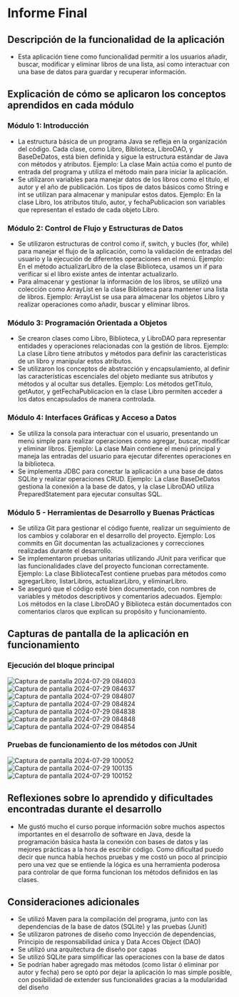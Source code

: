# Informe Final

## Descripción de la funcionalidad de la aplicación

- Esta aplicación tiene como funcionalidad permitir a los usuarios añadir, buscar, modificar y eliminar libros de una lista, así como interactuar con una base de datos para guardar y recuperar información.

## Explicación de cómo se aplicaron los conceptos aprendidos en cada módulo

### Módulo 1: Introducción

- La estructura básica de un programa Java se refleja en la organización del código. Cada clase, como Libro, Biblioteca, LibroDAO, y BaseDeDatos, está bien definida y sigue la estructura estándar de Java con métodos y atributos.
Ejemplo: La clase Main actúa como el punto de entrada del programa y utiliza el método main para iniciar la aplicación.
- Se utilizaron variables para manejar datos de los libros como el título, el autor y el año de publicación. Los tipos de datos básicos como String e int se utilizan para almacenar y manipular estos datos.
Ejemplo: En la clase Libro, los atributos titulo, autor, y fechaPublicacion son variables que representan el estado de cada objeto Libro.

### Módulo 2: Control de Flujo y Estructuras de Datos

- Se utilizaron estructuras de control como if, switch, y bucles (for, while) para manejar el flujo de la aplicación, como la validación de entradas del usuario y la ejecución de diferentes operaciones en el menú.
Ejemplo: En el método actualizarLibro de la clase Biblioteca, usamos un if para verificar si el libro existe antes de intentar actualizarlo.
- Para almacenar y gestionar la información de los libros, se utilizó una colección como ArrayList en la clase Biblioteca para mantener una lista de libros.
Ejemplo: ArrayList<Libro> se usa para almacenar los objetos Libro y realizar operaciones como añadir, buscar y eliminar libros.

### Módulo 3: Programación Orientada a Objetos

- Se crearon clases como Libro, Biblioteca, y LibroDAO para representar entidades y operaciones relacionadas con la gestión de libros.
Ejemplo: La clase Libro tiene atributos y métodos para definir las características de un libro y manipular estos atributos.
- Se utilizaron los conceptos de abstracción y encapsulamiento, al definir las características escenciales del objeto mediante sus atributos y métodos y al ocultar sus detalles.
Ejemplo: Los métodos getTitulo, getAutor, y getFechaPublicacion en la clase Libro permiten acceder a los datos encapsulados de manera controlada.

### Módulo 4: Interfaces Gráficas y Acceso a Datos

- Se utiliza la consola para interactuar con el usuario, presentando un menú simple para realizar operaciones como agregar, buscar, modificar y eliminar libros.
Ejemplo: La clase Main contiene el menú principal y maneja las entradas del usuario para ejecutar diferentes operaciones en la biblioteca.
- Se implementa JDBC para conectar la aplicación a una base de datos SQLite y realizar operaciones CRUD.
Ejemplo: La clase BaseDeDatos gestiona la conexión a la base de datos, y la clase LibroDAO utiliza PreparedStatement para ejecutar consultas SQL.

### Módulo 5 - Herramientas de Desarrollo y Buenas Prácticas

- Se utiliza Git para gestionar el código fuente, realizar un seguimiento de los cambios y colaborar en el desarrollo del proyecto.
Ejemplo: Los commits en Git documentan las actualizaciones y correcciones realizadas durante el desarrollo.
- Se implementaron pruebas unitarias utilizando JUnit para verificar que las funcionalidades clave del proyecto funcionan correctamente.
Ejemplo: La clase BibliotecaTest contiene pruebas para métodos como agregarLibro, listarLibros, actualizarLibro, y eliminarLibro.
- Se aseguró que el código esté bien documentado, con nombres de variables y métodos descriptivos y comentarios adecuados.
Ejemplo: Los métodos en la clase LibroDAO y Biblioteca están documentados con comentarios claros que explican su propósito y funcionamiento.

## Capturas de pantalla de la aplicación en funcionamiento

### Ejecución del bloque principal

![Captura de pantalla 2024-07-29 084603](https://github.com/user-attachments/assets/d7ec40b2-ae65-4e8f-a9cc-4f9082bbef66)
![Captura de pantalla 2024-07-29 084637](https://github.com/user-attachments/assets/ced1ec0d-512f-470d-a71d-6eab9528cebf)
![Captura de pantalla 2024-07-29 084807](https://github.com/user-attachments/assets/9f7cdc90-540e-4a0d-9398-88dd1b63f8ec)
![Captura de pantalla 2024-07-29 084824](https://github.com/user-attachments/assets/d7dd879a-b42b-40f0-8b82-563a2c838cf5)
![Captura de pantalla 2024-07-29 084838](https://github.com/user-attachments/assets/ab28cae0-cadc-4885-accb-ce515ef24e98)
![Captura de pantalla 2024-07-29 084848](https://github.com/user-attachments/assets/4d2f55ef-14fb-4f79-8a4e-4ea50fa927b8)
![Captura de pantalla 2024-07-29 084854](https://github.com/user-attachments/assets/42de9323-fb95-4192-abd2-6d3aa31ba954)

### Pruebas de funcionamiento de los métodos con JUnit

![Captura de pantalla 2024-07-29 100052](https://github.com/user-attachments/assets/0b7ca391-4b46-456b-b8a5-5f8303fb308b)
![Captura de pantalla 2024-07-29 100135](https://github.com/user-attachments/assets/bc5a2f93-e064-42cc-aa5c-05c09df488aa)
![Captura de pantalla 2024-07-29 100152](https://github.com/user-attachments/assets/860498a1-7685-4325-bb56-b7bfed4c8b1f)

## Reflexiones sobre lo aprendido y dificultades encontradas durante el desarrollo

- Me gustó mucho el curso porque información sobre muchos aspectos importantes en el desarrollo de software en Java, desde la programación básica hasta la conexión con bases de datos y las mejores prácticas a la hora de escribir código. Como dificultad puedo decir que nunca había hechos pruebas y me costó un poco al principio pero una vez que se entiende la lógica es una herramienta poderosa para controlar de que forma funcionan los métodos definidos en las clases.

## Consideraciones adicionales 

- Se utilizó Maven para la compilación del programa, junto con las dependencias de la base de datos (SQLite) y las pruebas (Junit)
- Se utilizaron patrones de diseño como Inyección de dependencias, Principio de responsabilidad única y Data Acces Object (DAO)
- Se utilizó una arquitectura de diseño por capas
- Se utilizó SQLite para simplificar las operaciones con la base de datos
- Se podrían haber agregado mas métodos (como listar ó eliminar por autor y fecha) pero se optó por dejar la aplicación lo mas simple posible, con posibilidad de extender sus funcionalides gracias a la modularidad del diseño
